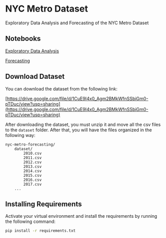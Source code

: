 # NYC Metro Dataset

Exploratory Data Analysis and Forecasting of the NYC Metro Dataset

## Notebooks

[Exploratory Data Analysis](https://nbviewer.org/github/esgario/nyc-metro-forecasting/blob/main/1_exploratory_data_analysis.ipynb)

[Forecasting](https://nbviewer.org/github/esgario/nyc-metro-forecasting/blob/main/2_forecasting.ipynb)

## Download Dataset

You can download the dataset from the following link:

[https://drive.google.com/file/d/1CuE9I4x0_Agm2BMkWfnSSbiGm0-pTDuc/view?usp=sharing](https://drive.google.com/file/d/1CuE9I4x0_Agm2BMkWfnSSbiGm0-pTDuc/view?usp=sharing)

After downloading the dataset, you must unzip it and move all the csv files to the `dataset` folder. After that, you will have the files organized in the following way:

```
nyc-metro-forecasting/
    dataset/
        2010.csv
        2011.csv
        2012.csv
        2013.csv
        2014.csv
        2015.csv
        2016.csv
        2017.csv
    ...
```

## Installing Requirements

Activate your virtual environment and install the requirements by running the following command:

```bash
pip install -r requirements.txt
```
